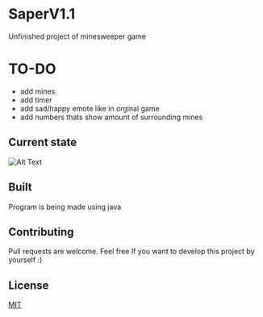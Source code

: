 # SaperV1.1

Unfinished project of minesweeper game

# TO-DO
- add mines
- add timer
- add sad/happy emote like in orginal game
- add numbers thats show amount of surrounding mines

## Current state
![Alt Text](http://g.recordit.co/9WswTIvRkS.gif)

## Built

Program is being made using java

## Contributing
Pull requests are welcome. Feel free If you want to develop this project by yourself :)

## License
[MIT](https://choosealicense.com/licenses/mit/)
